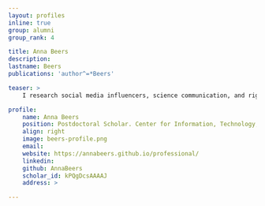 ```yaml
---
layout: profiles
inline: true
group: alumni
group_rank: 4

title: Anna Beers
description: 
lastname: Beers
publications: 'author^=*Beers'

teaser: >
    I research social media influencers, science communication, and right-wing extremism on social media using network science, machine learning, and mixed methods. I was advised by Kate Starbird and Emma S. Spiro. More specifically, I focus on understanding how different social media influencers in United States digital politics work together and against each other to produce the "news" we see online, with a particular emphasis on where this process breaks down. I have published first-author work in venues such as Science Advances, ICWSM, The Journal of Online Trust and Safety, AoIR, and others.

profile:
    name: Anna Beers
    position: Postdoctoral Scholar. Center for Information, Technology, and Public Life, University of North Carolina.
    align: right
    image: beers-profile.png
    email: 
    website: https://annabeers.github.io/professional/ 
    linkedin: 
    github: AnnaBeers 
    scholar_id: kPQgDcsAAAAJ
    address: >

---
```



